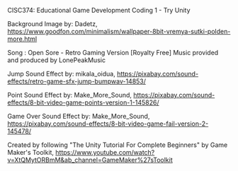 CISC374: Educational Game Development
Coding 1 - Try Unity

Background Image by: Dadetz, https://www.goodfon.com/minimalism/wallpaper-8bit-vremya-sutki-polden-more.html

Song : Open Sore - Retro Gaming Version [Royalty Free]
Music provided and produced by LonePeakMusic

Jump Sound Effect by: mikala_oidua, https://pixabay.com/sound-effects/retro-game-sfx-jump-bumpwav-14853/

Point Sound Effect by: Make_More_Sound, https://pixabay.com/sound-effects/8-bit-video-game-points-version-1-145826/

Game Over Sound Effect by: Make_More_Sound, https://pixabay.com/sound-effects/8-bit-video-game-fail-version-2-145478/

Created by following "The Unity Tutorial For Complete Beginners" by Game Maker's Toolkit, https://www.youtube.com/watch?v=XtQMytORBmM&ab_channel=GameMaker%27sToolkit
